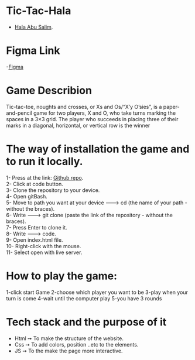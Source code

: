 # Tic-Tac-Hala
- [Hala Abu Salim](https://github.com/HalaSalim77).

# Figma Link
-[Figma](https://www.figma.com/file/lPMJ5hz0sIjMoE8vy0BHAm/Tic-Tac-Toe-landing-Page?node-id=0%3A1)
# Game Describion 
Tic-tac-toe, noughts and crosses, or Xs and Os/“X’y O’sies”, is a paper-and-pencil game for two players, X and O, who take turns marking the spaces in a 3×3 grid. The player who succeeds in placing three of their marks in a diagonal, horizontal, or vertical row is the winner


# The way of installation the game and  to run it locally.
1- Press at the link: [Github repo](https://github.com/GSG-FC03/Tic-Tac-Hala.git).<br>
2- Click at code button.<br>
3- Clone the repository to your device.<br>
4- Open gitBash.<br>
5- Move to path you want at your device ---> cd (the name of your path - without the braces).<br>
6- Write ---> git clone (paste the link of the repository - without the braces).<br>
7- Press Enter to clone it.<br>
8- Write ---> code.<br>
9- Open index.html file.<br>
10- Right-click with the mouse.<br>
11- Select open with live server.<br>

# How to play the game:
1-click start Game 
2-choose which player you want to be 
3-play when your turn is come 
4-wait until the computer play 
5-you have 3 rounds 

# Tech stack and the purpose of it
* Html ➙ To make the structure of the website.
* Css ➙ To add colors, position ..etc to the elements.
* JS ➙ To the make the page more interactive.